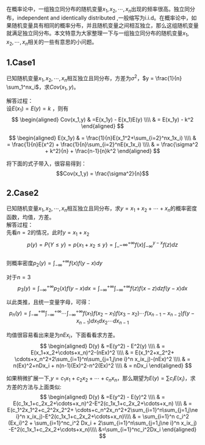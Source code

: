 在概率论中，一组独立同分布的随机变量$x_1,x_2,\cdots,x_n$出现的频率很高。独立同分布，independent and identically distributed ,一般缩写为i.i.d。在概率论中，如果随机变量具有相同的概率分布，并且随机变量之间相互独立，那么这组随机变量就满足独立同分布。本文特意为大家整理一下与一组独立同分布的随机变量$x_1,x_2,\cdots,x_n$相关的一些有意思的小问题。  

## 1.Case1
已知随机变量$x_1,x_2,\cdots,x_n$相互独立且同分布，方差为$\sigma^2$，$y = \frac{1}{n} \sum_1^nx_i$，求$Cov(x_1,y)$。  

解答过程：  
设$E(x_1)  = E(y) = k$ ，则有
$$  
\begin{aligned}
Cov(x_1,y) & =E(x_1y) - E(x_1)E(y) \\\\
& = E(x_1y) - k^2
\end{aligned}
$$  

$$
\begin{aligned}
E(x_1y) &  = \frac{1}{n}E(x_1^2+\sum_{i=2}^nx_1x_i)  \\\\
& =  \frac{1}{n}E(x^2) +  \frac{1}{n}\sum_{i=2}^nE(x_1x_i) \\\\
& =  \frac{\sigma^2 + k^2}{n} +  \frac{n-1}{n}k^2
\end{aligned}
$$  

将下面的式子带入，很容易得到：  
$$Cov(x_1,y) = \frac{\sigma^2}{n}$$  

## 2.Case2
已知随机变量$x_1,x_2,\cdots,x_n$相互独立且同分布，求$y=x_1+x_2+\cdots+x_n$的概率密度函数，均值，方差。  
解答过程：  
先看$n=2$的情况，此时$y=x_1+x_2$  
$$p(y) = P\{Y \le y\} = p\{x_1+x_2  \le y\} = \int \_{-\infty}^{+\infty}f(x)\int_{-\infty}^{y-x}f(z)dz$$  
则概率密度$p_2(y) = \int_{-\infty}^{+\infty}f(x)f(y-x)dy$  

对于$n=3$  
$$p_3(y)=\int_{-\infty}^{+\infty}p_2(x)f(y-x)dx=\int_{-\infty}^{+\infty}\int_{-\infty}^{+\infty}f(z)f(x-z)dzf(y-x)dx$$  

以此类推，且统一变量字母，可得：  
$$p_n(y)=\int_{-\infty}^{+\infty}\int_{-\infty}^{+\infty}\cdots\int_{-\infty}^{+\infty}f(x_1)f(x_2-x_1)f(x_3-x_2)\cdots f(x_{n-1}-x_{n-2})f(y-x_{n-1})dx_1dx_2\cdots dx_{n-1}$$    

均值很容易看出来是为$nEx_i$，下面看看求方差。  
$$
\begin{aligned}
D(y) & =E(y^2) - E^2(y) \\\\
& = E(x_1+x_2+\cdots+x_n)^2-(nEx)^2 \\\\
& = E(x_1^2+x_2^2+ \cdots+x_n^2+2\sum_{i=1}^n\sum_{j=1,j\ne i}^n x_ix_j)-(nEx)^2 \\\\
& = n(Ex)^2+nDx_i + n(n-1)(Ex)^2-n^2(Ex)^2 \\\\
& = nDx_i
\end{aligned}
$$  

如果稍微扩展一下,$y=c_1x_1+c_2x_2+\cdots+c_nx_n$，那么期望为$E(y) = \sum c_iE(x_i)$，求方差的方法与上面类似:  
$$
\begin{aligned}
D(y) & =E(y^2) - E(y)^2 \\\\
& = E(c_1x_1+c_2x_2+\cdots+x_n)^2-E^2(c_1x_1+c_2x_2+\cdots+x_n) \\\\
& = E(c_1^2x_1^2+c_2^2x_2^2+ \cdots+c_n^2x_n^2+2\sum_{i=1}^n\sum_{j=1,j\ne i}^n x_ix_j)-E^2(c_1x_1+c_2x_2+\cdots+x_n)\\\\
& = \sum_{i=1}^n c_i^2 (Ex_i)^2 + \sum_{i=1}^nc_i^2 Dx_i + 2\sum_{i=1}^n\sum_{j=1,j\ne i}^n x_ix_j) -E^2(c_1x_1+c_2x_2+\cdots+x_n)\\\\
&=\sum_{i=1}^nc_i^2Dx_i
\end{aligned}
$$